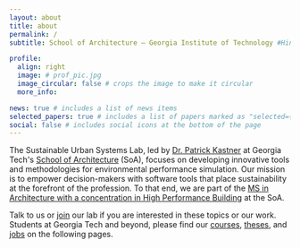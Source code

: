 ```yaml
---
layout: about
title: about
permalink: /
subtitle: School of Architecture — Georgia Institute of Technology #Hinman Building, 723 Cherry St NW, Atlanta, GA 30332

profile:
  align: right
  image: # prof_pic.jpg
  image_circular: false # crops the image to make it circular
  more_info:

news: true # includes a list of news items
selected_papers: true # includes a list of papers marked as "selected={true}"
social: false # includes social icons at the bottom of the page
---
```


The Sustainable Urban Systems Lab, led by [Dr. Patrick Kastner](/team/) at Georgia Tech's [School of Architecture](https://arch.gatech.edu/) (SoA), focuses on developing innovative tools and methodologies for environmental performance simulation. Our mission is to empower decision-makers with software tools that place sustainability at the forefront of the profession. To that end, we are part of the [MS in Architecture with a concentration in High Performance Building](https://arch.gatech.edu/high-performance-building-lab-curriculum) at the SoA.

Talk to us or [join](/join/) our lab if you are interested in these topics or our work. Students at Georgia Tech and beyond, please find our [courses](/teaching/), [theses](/theses/), and [jobs](/join/) on the following pages.
